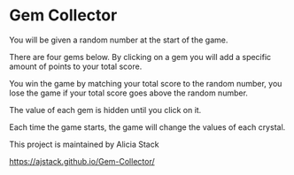 # Gem Collector

You will be given a random number at the start of the game.

There are four gems below. By clicking on a gem you will add a specific amount of points to your total score. 

You win the game by matching your total score to the random number, you lose the game if your total score goes above the random number. 

The value of each gem is hidden until you click on it. 

Each time the game starts, the game will change the values of each crystal.

This project is maintained by Alicia Stack

https://ajstack.github.io/Gem-Collector/
